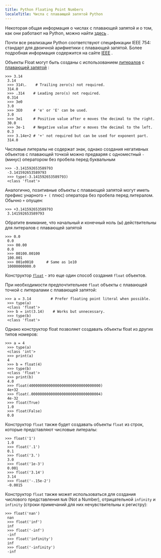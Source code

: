 ```yaml
---
title: Python Floating Point Numbers
localeTitle: Числа с плавающей запятой Python
---
```

Некоторая общая информация о числах с плавающей запятой и о том, как они работают на Python, можно найти [здесь](https://docs.python.org/3/tutorial/floatingpoint.html) .

Почти все реализации Python соответствуют спецификации IEEE 754: стандарт для двоичной арифметики с плавающей запятой. Более подробная информация содержится на сайте [IEEE](http://grouper.ieee.org/groups/754/) .

Объекты Float могут быть созданы с использованием [литералов](https://docs.python.org/3/reference/lexical_analysis.html#floating-point-literals) с [плавающей запятой](https://docs.python.org/3/reference/lexical_analysis.html#floating-point-literals) :
```
>>> 3.14 
 3.14 
 >>> 314\.    # Trailing zero(s) not required. 
 314.0 
 >>> .314    # Leading zero(s) not required. 
 0.314 
 >>> 3e0 
 3.0 
 >>> 3E0     # 'e' or 'E' can be used. 
 3.0 
 >>> 3e1     # Positive value after e moves the decimal to the right. 
 30.0 
 >>> 3e-1    # Negative value after e moves the decimal to the left. 
 0.3 
 >>> 3.14e+2 # '+' not required but can be used for exponent part. 
 314.0 
```

Числовые литералы не содержат знак, однако создания негативных объектов с плавающей точкой можно предваряя с одноместный `-` (минус) оператором без пробела перед буквальным
```
>>> -3.141592653589793 
 -3.141592653589793 
 >>> type(-3.141592653589793) 
 <class 'float'> 
```

Аналогично, позитивные объекты с плавающей запятой могут иметь префикс унарного `+ (` плюс) оператора без пробела перед литералом. Обычно `+` опущен:
```
>>> +3.141592653589793 
 3.141592653589793 
```

Обратите внимание, что начальный и конечный ноль (ы) действительны для литералов с плавающей запятой
```
>>> 0.0 
 0.0 
 >>> 00.00 
 0.0 
 >>> 00100.00100 
 100.001 
 >>> 001e0010      # Same as 1e10 
 10000000000.0 
```

Конструктор [`float`](https://docs.python.org/3/library/functions.html#float) - это еще один способ создания `float` объектов.

При необходимости предпочтительнее `float` объекты с плавающей точкой с литералами с плавающей запятой:
```
>>> a = 3.14         # Prefer floating point literal when possible. 
 >>> type(a) 
 <class 'float'> 
 >>> b = int(3.14)    # Works but unnecessary. 
 >>> type(b) 
 <class 'float'> 
```

Однако конструктор float позволяет создавать объекты float из других типов номеров:
```
>>> a = 4 
 >>> type(a) 
 <class 'int'> 
 >>> print(a) 
 4 
 >>> b = float(4) 
 >>> type(b) 
 <class 'float'> 
 >>> print(b) 
 4.0 
 >>> float(400000000000000000000000000000000) 
 4e+32 
 >>> float(.00000000000000000000000000000004) 
 4e-32 
 >>> float(True) 
 1.0 
 >>> float(False) 
 0.0 
```

Конструктор `float` также будет создавать объекты `float` из строк, которые представляют числовые литералы:
```
>>> float('1') 
 1.0 
 >>> float('.1') 
 0.1 
 >>> float('3.') 
 3.0 
 >>> float('1e-3') 
 0.001 
 >>> float('3.14') 
 3.14 
 >>> float('-.15e-2') 
 -0.0015 
```

Конструктор `float` также может использоваться для создания числового представления `NaN` (Not a Number), отрицательной `infinity` и `infinity` (строки примечаний для них нечувствительны к регистру):
```
>>> float('nan') 
 nan 
 >>> float('inf') 
 inf 
 >>> float('-inf') 
 -inf 
 >>> float('infinity') 
 inf 
 >>> float('-infinity') 
 -inf 

```